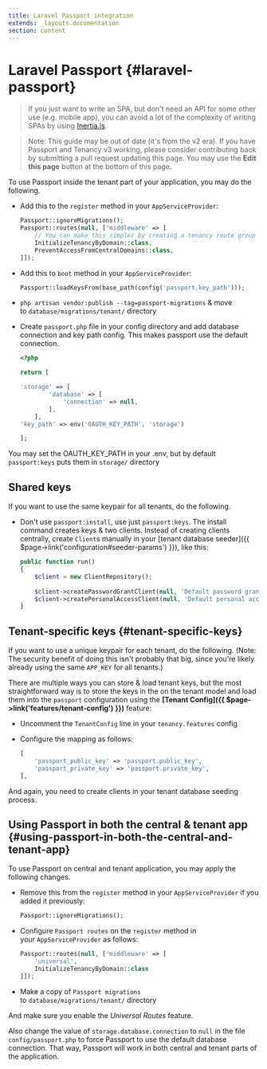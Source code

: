 ```yaml
---
title: Laravel Passport integration
extends: _layouts.documentation
section: content
---
```


# Laravel Passport {#laravel-passport}

> If you just want to write an SPA, but don't need an API for some other use (e.g. mobile app), you can avoid a lot of the complexity of writing SPAs by using [Inertia.js](https://inertiajs.com/).

> Note: This guide may be out of date (it's from the v2 era). If you have Passport and Tenancy v3 working, please consider contributing back by submitting a pull request updating this page. You may use the **Edit this page** button at the bottom of this page.

To use Passport inside the tenant part of your application, you may do the following.

- Add this to the `register` method in your `AppServiceProvider`:

    ```php
    Passport::ignoreMigrations();
    Passport::routes(null, ['middleware' => [
        // You can make this simpler by creating a tenancy route group
        InitializeTenancyByDomain::class,
        PreventAccessFromCentralDomains::class,
    ]]);
    ```
    
- Add this to `boot` method in your `AppServiceProvider`:

    ```php
    Passport::loadKeysFrom(base_path(config('passport.key_path')));
    ```

- `php artisan vendor:publish --tag=passport-migrations` & move to `database/migrations/tenant/` directory

- Create `passport.php` file in your config directory and add database connection and key path config. This makes passport use the default connection.

    ```php
    <?php

    return [

    'storage' => [
            'database' => [
                'connection' => null,
            ],
        ],
    'key_path' => env('OAUTH_KEY_PATH', 'storage')

    ];
    ```
    
You may set the OAUTH_KEY_PATH in your .env, but by default `passport:keys` puts them in `storage/` directory

## **Shared keys**

If you want to use the same keypair for all tenants, do the following.

- Don't use `passport:install`, use just `passport:keys`. The install command creates keys & two clients. Instead of creating clients centrally, create `Client`s manually in your [tenant database seeder]({{ $page->link('configuration#seeder-params') }}), like this:

    ```php
    public function run()
    {
        $client = new ClientRepository();
        
        $client->createPasswordGrantClient(null, 'Default password grant client', 'http://{{your.redirect.path}}');
        $client->createPersonalAccessClient(null, 'Default personal access client', 'http://{{your.redirect.path}}');
    }
    ```


## **Tenant-specific keys** {#tenant-specific-keys}

If you want to use a unique keypair for each tenant, do the following. (Note: The security benefit of doing this isn't probably that big, since you're likely already using the same `APP_KEY` for all tenants.)

There are multiple ways you can store & load tenant keys, but the most straightforward way is to store the keys in the on the tenant model and load them into the `passport` configuration using the **[Tenant Config]({{ $page->link('features/tenant-config') }})** feature:

- Uncomment the `TenantConfig` line in your `tenancy.features` config
- Configure the mapping as follows:

    ```php
    [
        'passport_public_key' => 'passport.public_key',
        'passport_private_key' => 'passport.private_key',
    ],
    ```

And again, you need to create clients in your tenant database seeding process.

## Using Passport in both the central & tenant app {#using-passport-in-both-the-central-and-tenant-app}

To use Passport on central and tenant application, you may apply the following changes.

- Remove this from the `register` method in your `AppServiceProvider` if you added it previously:

    ```php
    Passport::ignoreMigrations();
    ```

- Configure `Passport routes` on the `register` method in your `AppServiceProvider` as follows:

    ```php
    Passport::routes(null, ['middleware' => [
        'universal', 
        InitializeTenancyByDomain::class
    ]]);
    ```

- Make a copy of `Passport migrations` to `database/migrations/tenant/` directory


And make sure you enable the *Universal Routes* feature.

Also change the value of `storage.database.connection` to `null` in the file `config/passport.php` to force Passport to use the default database connection. That way, Passport will work in both central and tenant parts of the application.
